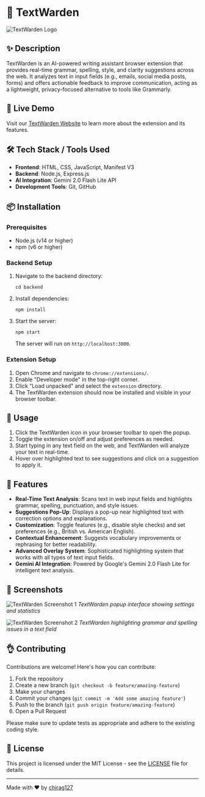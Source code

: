 # 📘 TextWarden

![TextWarden Logo](https://raw.githubusercontent.com/chirag127/TextWarden/main/extension/icons/icon128.png)

## ✨ Description

TextWarden is an AI-powered writing assistant browser extension that provides real-time grammar, spelling, style, and clarity suggestions across the web. It analyzes text in input fields (e.g., emails, social media posts, forms) and offers actionable feedback to improve communication, acting as a lightweight, privacy-focused alternative to tools like Grammarly.

## 🚀 Live Demo

Visit our [TextWarden Website](https://chirag127.github.io/TextWarden/) to learn more about the extension and its features.

## 🛠️ Tech Stack / Tools Used

-   **Frontend**: HTML, CSS, JavaScript, Manifest V3
-   **Backend**: Node.js, Express.js
-   **AI Integration**: Gemini 2.0 Flash Lite API
-   **Development Tools**: Git, GitHub

## 📦 Installation

### Prerequisites

-   Node.js (v14 or higher)
-   npm (v6 or higher)

### Backend Setup

1. Navigate to the backend directory:

    ```
    cd backend
    ```

2. Install dependencies:

    ```
    npm install
    ```

3. Start the server:

    ```
    npm start
    ```

    The server will run on `http://localhost:3000`.

### Extension Setup

1. Open Chrome and navigate to `chrome://extensions/`.
2. Enable "Developer mode" in the top-right corner.
3. Click "Load unpacked" and select the `extension` directory.
4. The TextWarden extension should now be installed and visible in your browser toolbar.

## 🔧 Usage

1. Click the TextWarden icon in your browser toolbar to open the popup.
2. Toggle the extension on/off and adjust preferences as needed.
3. Start typing in any text field on the web, and TextWarden will analyze your text in real-time.
4. Hover over highlighted text to see suggestions and click on a suggestion to apply it.

## 🧪 Features

-   **Real-Time Text Analysis**: Scans text in web input fields and highlights grammar, spelling, punctuation, and style issues.
-   **Suggestions Pop-Up**: Displays a pop-up near highlighted text with correction options and explanations.
-   **Customization**: Toggle features (e.g., disable style checks) and set preferences (e.g., British vs. American English).
-   **Contextual Enhancement**: Suggests vocabulary improvements or rephrasing for better readability.
-   **Advanced Overlay System**: Sophisticated highlighting system that works with all types of text input fields.
-   **Gemini AI Integration**: Powered by Google's Gemini 2.0 Flash Lite for intelligent text analysis.

## 📸 Screenshots

![TextWarden Screenshot 1](https://raw.githubusercontent.com/chirag127/TextWarden/main/screenshots/screenshot1.png)
_TextWarden popup interface showing settings and statistics_

![TextWarden Screenshot 2](https://raw.githubusercontent.com/chirag127/TextWarden/main/screenshots/screenshot2.png)
_TextWarden highlighting grammar and spelling issues in a text field_

## 👌 Contributing

Contributions are welcome! Here's how you can contribute:

1. Fork the repository
2. Create a new branch (`git checkout -b feature/amazing-feature`)
3. Make your changes
4. Commit your changes (`git commit -m 'Add some amazing feature'`)
5. Push to the branch (`git push origin feature/amazing-feature`)
6. Open a Pull Request

Please make sure to update tests as appropriate and adhere to the existing coding style.

## 🏢 License

This project is licensed under the MIT License - see the [LICENSE](LICENSE) file for details.

---

Made with ❤️ by [chirag127](https://github.com/chirag127)
